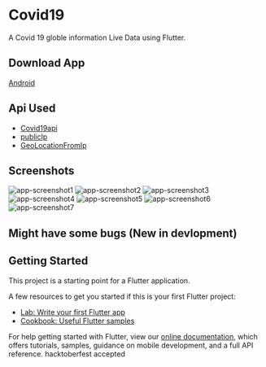 # Covid19

A Covid 19 globle information Live Data using Flutter.

## Download App

[Android](apk/covid19.apk)

## Api Used
- [Covid19api](https://api.covid19api.com)
- [publicIp](https://api.ipify.org)
- [GeoLocationFromIp](https://ipapi.co) 

## Screenshots

![app-screenshot1](Screenshots/Screenshot1.jpg)
![app-screenshot2](Screenshots/Screenshot2.jpg)
![app-screenshot3](Screenshots/Screenshot3.jpg)
![app-screenshot4](Screenshots/Screenshot4.jpg)
![app-screenshot5](Screenshots/Screenshot5.jpg)
![app-screenshot6](Screenshots/Screenshot6.jpg)
![app-screenshot7](Screenshots/Screenshot7.jpg)

## Might have some bugs (New in devlopment)

## Getting Started

This project is a starting point for a Flutter application.

A few resources to get you started if this is your first Flutter project:

- [Lab: Write your first Flutter app](https://flutter.dev/docs/get-started/codelab)
- [Cookbook: Useful Flutter samples](https://flutter.dev/docs/cookbook)

For help getting started with Flutter, view our
[online documentation](https://flutter.dev/docs), which offers tutorials,
samples, guidance on mobile development, and a full API reference.
hacktoberfest accepted
